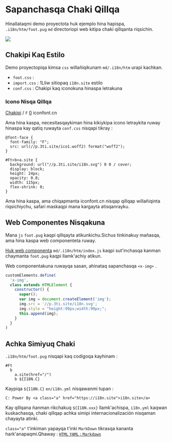 # Sapanchasqa Chaki Qillqa

Hinallataqmi demo proyectota huk ejemplo hina hapispa, `.i18n/htm/foot.pug` `md` directoriopi web kitipa chaki qillqanta riqsichin.

![](https://p.3ti.site/1721286077.avif)

## Chakipi Kaq Estilo

Demo proyectopiqa kimsa `css` willañiqikunam `md/.i18n/htm` urapi kachkan.

* `foot.css` :
* `import.css` : 1Lliw sitiopaq `i18n.site` estilo
* `conf.css` : Chakipi kaq iconokuna hinaspa letrakuna

### Icono Nisqa Qillqa

[Chakipi](https://www.iconfont.cn/?lang=zh) / `F` [0](https://www.iconfont.cn/?lang=en-us) iconfont.cn

Ama hina kaspa, necesitasqaykiman hina kikiykipa icono letraykita ruway hinaspa kay qatiq ruwayta `conf.css` nisqapi tikray :

```
@font-face {
  font-family: "F";
  src: url(//p.3ti.site/ico1.woff2) format("woff2");
}

#Ft>b>a.site {
  background: url("//p.3ti.site/i18n.svg") 0 0 / cover;
  display: block;
  height: 24px;
  opacity: 0.8;
  width: 115px;
  flex-shrink: 0;
}
```

Ama hina kaspa, ama chiqapmanta iconfont.cn nisqap qillqap willañiqinta riqsichiychu, safari maskaqpi mana kargayta atisqanrayku.

## Web Componentes Nisqakuna

Mana `js` `foot.pug` kaqpi qillqayta atikunkichu.Sichus tinkinakuy mañasqa, ama hina kaspa web componenteta ruway.

[Huk web componenta](https://www.freecodecamp.org/news/build-your-first-web-component/) `md/.i18n/htm/index.js` kaqpi sut'inchasqa kanman chaymanta `foot.pug` kaqpi llamk'achiy atikun.

Web componentakuna ruwayqa sasan, ahinataq sapanchasqa `<x-img>` .

```js
customElements.define(
  'x-img',
  class extends HTMLElement {
    constructor() {
      super();
      var img = document.createElement('img');
      img.src = '//p.3ti.site/i18n.svg';
      img.style = "height:99px;width:99px;";
      this.append(img);
    }
  }
)
```

## Achka Simiyuq Chaki

`.i18n/htm/foot.pug` nisqapi kaq codigoqa kayhinam :

```
#Ft
  b
    a.site(href="/")
    b ${I18N.C}
```

Kaypiqa `${I18N.C}` `en/i18n.yml` nisqawanmi tupan :

```
C: Power By <a class="a" href="https://i18n.site">i18n.site</a>
```

Kay qillqana ñanman rikchakuq `${I18N.xxx}` llamk'achispa, `i18n.yml` kaqwan kuskachasqa, chaki qillqap achka simipi internacionalización nisqaman chayayta atinki.

`class="a"` t'inkiman yapayqa t'inki `MarkDown` tikrasqa kananta hark'anapaqmi.Qhaway :
 [`HTML` `YAML` : `Markdown`](/i18/qa#H2)